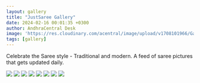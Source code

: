 ```yaml
---
layout: gallery
title: "JustSaree Gallery"
date: 2024-02-16 00:01:35 +0300
author: AndhraCentral Desk
image: 'https://res.cloudinary.com/acentral/image/upload/v1708101966/Galleries/5syk3x70nh7c1_focgtl.png'
tags: [gallery]
---
```


Celebrate the Saree style - Traditional and modern. A feed of saree pictures that gets updated daily.

<div class="gallery-box">
  <div class="gallery">
    <img src="https://res.cloudinary.com/acentral/image/upload/v1708101966/Galleries/5syk3x70nh7c1_focgtl.png" loading="lazy">
    <img src="https://res.cloudinary.com/acentral/image/upload/v1707790830/Galleries/ayesha-khan-v0-gmebuo80dx7c1_qrwhsk.png" loading="lazy">
    <img src="https://res.cloudinary.com/acentral/image/upload/v1707493045/Galleries/oumxc07cbj8c1_uf3mkf.png" loading="lazy">
    <img src="https://res.cloudinary.com/acentral/image/upload/v1707273754/Galleries/k825awq4tr8c1_wiofc8.png" loading="lazy">
    <img src="https://res.cloudinary.com/acentral/image/upload/v1707072296/Galleries/8cuw8ianhocc1_hinfjr.png" loading="lazy">
    <img src="https://res.cloudinary.com/acentral/image/upload/v1706983236/Galleries/87p89ge4kvdc1_xqigol.webp" loading="lazy">
    <img src="https://res.cloudinary.com/acentral/image/upload/v1706983238/Galleries/2774fvqsmudc1_e53wpr.webp" loading="lazy">
    <img src="https://res.cloudinary.com/acentral/image/upload/v1706983241/Galleries/nvv79p2jeagc1_azecuc.webp" loading="lazy">
  </div>
</div>
